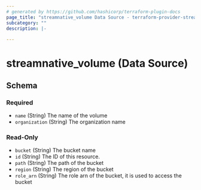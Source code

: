 ```yaml
---
# generated by https://github.com/hashicorp/terraform-plugin-docs
page_title: "streamnative_volume Data Source - terraform-provider-streamnative"
subcategory: ""
description: |-
  
---
```


# streamnative_volume (Data Source)





<!-- schema generated by tfplugindocs -->
## Schema

### Required

- `name` (String) The name of the volume
- `organization` (String) The organization name

### Read-Only

- `bucket` (String) The bucket name
- `id` (String) The ID of this resource.
- `path` (String) The path of the bucket
- `region` (String) The region of the bucket
- `role_arn` (String) The role arn of the bucket, it is used to access the bucket
